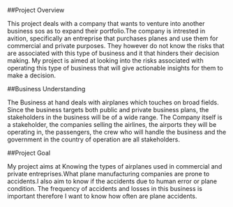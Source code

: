 ##Project Overview

This project deals with a company that wants to venture into another business sos as to expand their portfolio.The company is intrested in avition, specifically an entreprise that purchases planes and use them for commercial and private purposes. They however do not know the risks that are associated with this type of business and it that hinders their decision making. My project is aimed at looking into the risks associated with operating this type of business that will give actionable insights for them to make a decision.

##Business Understanding

The Business at hand deals with airplanes which touches on broad fields. Since the business targets both public and private business plans, the stakeholders in the business will be of a wide range. The Company itself is a stakeholder, the companies selling the airlines, the airports they will be operating in, the passengers, the crew who will handle the business and the government in the country of operation are all stakeholders.

##Project Goal

My project aims at Knowing the types of airplanes used in commercial and private entreprises.What plane manufacturing companies are prone to accidents.I also aim to know if the accidents due to human error or plane condition. The frequency of accidents and losses in this business is important therefore I want to know how often are plane accidents.